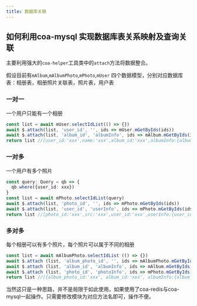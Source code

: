 ```yaml
---
title: 数据库关联
---
```

## 如何利用coa-mysql 实现数据库表关系映射及查询关联

主要利用强大的`coa-helper`工具类中的`attach`方法将数据整合。

假设目前有`mAlbum`,`mAlbumPhoto`,`mPhoto`,`mUser` 四个数据模型，分别对应数据库表：相册表，相册照片关联表，照片表，用户表

### 一对一

一个用户只能有一个相册

```typescript
const list = await mUser.selectIdList(() => {})
await $.attach(list, 'user_id', '', ids => mUser.mGetByIds(ids))
await $.attach(list, 'album_id', 'albumInfo', ids => mAlbum.mGetByIds(ids))
return list //[user_id:'xxx',name:'xxx',album_id:'xxx',albumInfo:{album_id:'xxx',name:'xxx'}]
```

### 一对多

一个用户有多个照片

```typescript
const query: Query = qb => {
  qb.where({user_id: xxx})
}
const list = await mPhoto.selectIdList(query)
await $.attach(list, 'photo_id', '', ids => mPhoto.mGetByIds(ids))
await $.attach(list, 'user_id', 'userInfo', ids => mPhoto.mGetByIds(ids))
return list //[photo_id:'xxx',src:'xxx',user_id:'xxx',userInfo:{user_id:'xxx',name:'xxx'}]
```

### 多对多

每个相册可以有多个照片，每个照片可以属于不同的相册

```typescript
const list = await mAlbumPhoto.selectIdList (() => {})
await $.attach (list, 'album_photo_id', '', ids => mAlbumPhoto.mGetByIds (ids))
await $.attach (list, 'album_id', 'albumInfo', ids => mAlbum.mGetByIds (ids))
await $.attach (list, 'photo_id', 'photoInfo', ids => mPhoto.mGetByIds (ids))
return list //[{album_photo_id:'xxx', album_id:'xxx', albumInfo:{album_id:'xxx',name:'xxx'},photo_id:'xxx',photoInfo:{photo_id:'xxx',src:'xxx'}}]
```

当然这只是一种思路，并不是局限于如此使用，如果使用了coa-redis与coa-mysql一起操作。只需要修改模块为对应方法名即可，操作不便。

